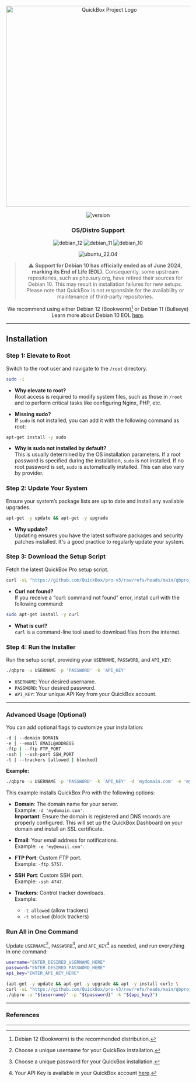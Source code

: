 <div align="center">

[<img width="550" src="https://quickbox.io/files/2018/12/qb_logo_original.png" alt="QuickBox Project Logo">](https://quickbox.io)

![version](https://badgen.net/badge/version/3.1.3.4473/blue)

### OS/Distro Support

![debian_12](https://badgen.net/badge/Debian%2012/passing/green) ![debian_11](https://badgen.net/badge/Debian%2011/passing/green) ![debian_10](https://badgen.net/badge/Debian%2010/EOL/black)

![ubuntu_22.04](https://badgen.net/badge/Ubuntu%2022.04/passing/green)

> :warning: **Support for Debian 10 has officially ended as of June 2024, marking its End of Life (EOL).**
> Consequently, some upstream repositories, such as php.sury.org, have retired their sources for Debian 10.
> This may result in installation failures for new setups.
> Please note that QuickBox is not responsible for the availability or maintenance of third-party repositories.

We recommend using either Debian 12 (Bookworm)[^1] or Debian 11 (Bullseye)
Learn more about Debian 10 EOL [here](https://wiki.debian.org/LTS).

</div>

---

## Installation

### Step 1: Elevate to Root

Switch to the root user and navigate to the `/root` directory.

```bash
sudo -i
```

- **Why elevate to root?**  
  Root access is required to modify system files, such as those in `/root` and to perform critical tasks like configuring Nginx, PHP, etc.

- **Missing sudo?**  
  If `sudo` is not installed, you can add it with the following command as root:

```bash
apt-get install -y sudo
```

  - **Why is sudo not installed by default?**  
    This is usually determined by the OS installation parameters. If a root password is specified during the installation, `sudo` is not installed. If no root password is set, `sudo` is automatically installed. This can also vary by provider.

### Step 2: Update Your System

Ensure your system’s package lists are up to date and install any available upgrades.

```bash
apt-get -y update && apt-get -y upgrade
```

- **Why update?**  
  Updating ensures you have the latest software packages and security patches installed. It's a good practice to regularly update your system.

### Step 3: Download the Setup Script

Fetch the latest QuickBox Pro setup script.

```bash
curl -sL "https://github.com/QuickBox/pro-v3/raw/refs/heads/main/qbpro_v3" > qbpro && chmod +x qbpro
```

- **Curl not found?**  
  If you receive a "curl: command not found" error, install curl with the following command:

```bash
sudo apt-get install -y curl
```

- **What is curl?**  
  `curl` is a command-line tool used to download files from the internet.

### Step 4: Run the Installer

Run the setup script, providing your `USERNAME`, `PASSWORD`, and `API_KEY`:

```bash
./qbpro -u USERNAME -p 'PASSWORD' -k 'API_KEY'
```

- `USERNAME`: Your desired username.
- `PASSWORD`: Your desired password.
- `API_KEY`: Your unique API Key from your QuickBox account.

---

### Advanced Usage (Optional)

You can add optional flags to customize your installation:

```bash
-d | --domain DOMAIN
-e | --email EMAIL@ADDRESS
-ftp | --ftp FTP_PORT
-ssh | --ssh-port SSH_PORT
-t | --trackers [allowed | blocked]
```

**Example:**

```bash
./qbpro -u USERNAME -p 'PASSWORD' -k 'API_KEY' -d 'mydomain.com' -e 'my@email.com' -ftp 5757 -ssh 4747 -t blocked
```

This example installs QuickBox Pro with the following options:

- **Domain**: The domain name for your server.  
    Example: `-d 'mydomain.com'`.  
    **Important**: Ensure the domain is registered and DNS records are properly configured. This will set up the QuickBox Dashboard on your domain and install an SSL certificate.
  
- **Email**: Your email address for notifications.  
    Example: `-e 'my@email.com'`.
  
- **FTP Port**: Custom FTP port.  
    Example: `-ftp 5757`.
  
- **SSH Port**: Custom SSH port.  
    Example: `-ssh 4747`.
  
- **Trackers**: Control tracker downloads.  
    Example:  
    - `-t allowed` (allow trackers)  
    - `-t blocked` (block trackers)

### Run All in One Command

Update `USERNAME`[^2], `PASSWORD`[^3], and `API_KEY`[^4] as needed, and run everything in one command:

```bash
username="ENTER_DESIRED_USERNAME_HERE"
password="ENTER_DESIRED_PASSWORD_HERE"
api_key="ENTER_API_KEY_HERE"

(apt-get -y update && apt-get -y upgrade && apt -y install curl; \
curl -sL "https://github.com/QuickBox/pro-v3/raw/refs/heads/main/qbpro_v3" > qbpro && chmod +x qbpro; \
./qbpro -u "${username}" -p "${password}" -k "${api_key}")
```

---

### References

[^1]: Debian 12 (Bookworm) is the recommended distribution.
[^2]: Choose a unique username for your QuickBox installation.
[^3]: Choose a unique password for your QuickBox installation.
[^4]: Your API Key is available in your QuickBox account [here](https://quickbox.io/my-account/api-keys).

---
